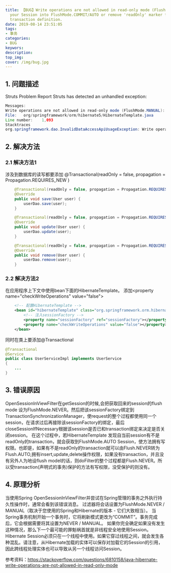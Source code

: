 ```yaml
---
title: 【BUG】Write operations are not allowed in read-only mode (FlushMode.MANUAL):Turn
  your Session into FlushMode.COMMIT/AUTO or remove 'readOnly' marker from
  transaction definition.
date: 2019-08-14 23:51:05
tags:
- 事务
categories: 
- BUG
keywors: 
description: 
top_img: 
cover: /img/bug.jpg
---
```


## 1. 问题描述
Struts Problem Report
Struts has detected an unhandled exception:

```java
Messages:	
Write operations are not allowed in read-only mode (FlushMode.MANUAL): Turn your Session into FlushMode.COMMIT/AUTO or remove 'readOnly' marker from transaction definition.
File:	org/springframework/orm/hibernate5/HibernateTemplate.java
Line number:	1,093
Stacktraces
org.springframework.dao.InvalidDataAccessApiUsageException: Write operations are not allowed in read-only mode (FlushMode.MANUAL): Turn your Session into FlushMode.COMMIT/AUTO or remove 'readOnly' marker from transaction definition.
```
## 2. 解决方法

### 2.1 解决方法1
涉及到数据库的读写都要添加 @Transactional(readOnly = false, propagation = Propagation.REQUIRES_NEW )

```java
    @Transactional(readOnly = false, propagation = Propagation.REQUIRES_NEW )
    @Override
    public void save(User user) {
        userDao.save(user);
    }

    @Transactional(readOnly = false, propagation = Propagation.REQUIRES_NEW )
    @Override
    public void update(User user) {
        userDao.update(user);
    }

    @Transactional(readOnly = false, propagation = Propagation.REQUIRES_NEW )
    @Override
    public void remove(User user) {
        userDao.remove(user);
    }
```

### 2.2 解决方法2 
在应用程序上下文中使用bean下面的HibernateTemplate。
添加&lt;property name="checkWriteOperations" value="false"></property>
```xml
    <!-- 配置HibernateTemplate -->
    <bean id="hibernateTemplate" class="org.springframework.orm.hibernate5.HibernateTemplate">
        <!-- 注入sessionFactory -->
        <property name="sessionFactory" ref="sessionFactory"></property>
        <property name="checkWriteOperations" value="false"></property>
    </bean>
```

同时在类上要添加@Transactional
```java
@Transactional
@Service
public class UserServiceImpl implements UserService 
{
    ...
}
```

## 3. 错误原因
OpenSessionInViewFilter在getSession的时候,会把获取回来的session的flush mode 设为FlushMode.NEVER。然后把该sessionFactory绑定到TransactionSynchronizationManager，使request的整个过程都使用同一个session，在请求过后再接除该sessionFactory的绑定，最后closeSessionIfNecessary根据该session是否已和transaction绑定来决定是否关闭session。
在这个过程中，若HibernateTemplate 发现自当前session有不是readOnly的transaction，就会获取到FlushMode.AUTO Session，使方法拥有写权限。也即是，如果有不是readOnly的transaction就可以由Flush.NEVER转为Flush.AUTO,拥有insert,update,delete操作权限，如果没有transaction，并且没有另外人为地设flush model的话，则doFilter的整个过程都是Flush.NEVER。所以受transaction(声明式的事务)保护的方法有写权限，没受保护的则没有。

## 4. 原理分析
当使用Spring OpenSessionInViewFilter并尝试在Spring管理的事务之外执行持久性操作时，通常会看到该错误消息。
过滤器将会话设置为FlushMode.NEVER / MANUAL（取决于您使用的Spring和Hibernate的版本 - 它们大致相当）。
当Spring事务机制开始一个事务时，它将刷新模式更改为“COMMIT”。事务完成后，它会根据需要将其设置为NEVER / MANUAL。
如果你完全确定如果没有发生这种情况，那么下一个最可能的罪魁祸首就是非线程安全地使用Session。Hibernate Session必须只在一个线程中使用。如果它穿过线程之间，就会发生各种混乱。请注意，从Hibernate加载的实体可以保存对加载它的Session的引用，因此跨线程处理实体也可以导致从另一个线程访问Session。

参考资料：https://stackoverflow.com/questions/6810158/java-hibernate-write-operations-are-not-allowed-in-read-only-mode